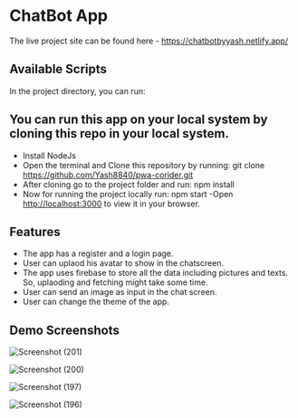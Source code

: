 # ChatBot App

The live project site can be found here - https://chatbotbyyash.netlify.app/

## Available Scripts

In the project directory, you can run:

## You can run this app on your local system by cloning this repo in your local system.

- Install NodeJs
- Open the terminal and Clone this repository by running: git clone https://github.com/Yash8840/pwa-corider.git
- After cloning go to the project folder and run: npm install
- Now for running the project locally run: npm start
-Open [http://localhost:3000](http://localhost:3000) to view it in your browser.

## Features

- The app has a register and a login page.
- User can uplaod his avatar to show in the chatscreen.
- The app uses firebase to store all the data including pictures and texts. So, uplaoding and fetching might take some time.
- User can send an image as input in the chat screen.
- User can change the theme of the app.

## Demo Screenshots

![Screenshot (201)](https://github.com/Yash8840/Chatbot/assets/97682697/d39e18be-e162-437c-ac21-921e5b61070b)

![Screenshot (200)](https://github.com/Yash8840/Chatbot/assets/97682697/830d0212-ce5c-4985-952d-a244e1c278bd)

![Screenshot (197)](https://github.com/Yash8840/Chatbot/assets/97682697/b3377d38-23b2-468d-bd8b-1342da70b6e6)

![Screenshot (196)](https://github.com/Yash8840/Chatbot/assets/97682697/024a769e-bba4-4ff0-97db-0c8a672aecc4)
